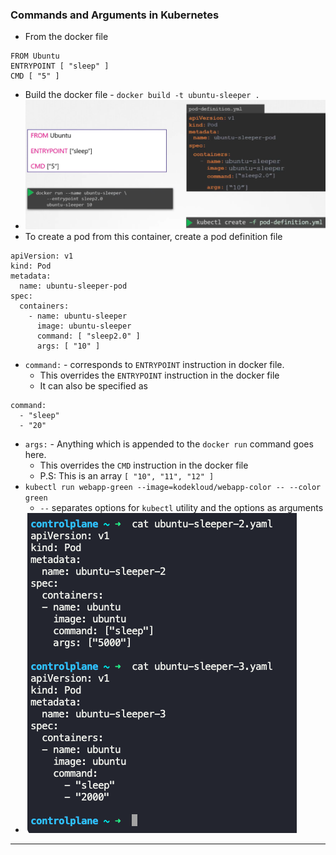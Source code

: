 
### Commands and Arguments in Kubernetes

- From the docker file
```
FROM Ubuntu
ENTRYPOINT [ "sleep" ]
CMD [ "5" ]
```
- Build the docker file - `docker build -t ubuntu-sleeper .`
- ![cmdargsinkub.png](Attachments/cmdargsinkub.png)
- To create a pod from this container, create a pod definition file
```
apiVersion: v1
kind: Pod
metadata:
  name: ubuntu-sleeper-pod
spec:
  containers:
    - name: ubuntu-sleeper
      image: ubuntu-sleeper
      command: [ "sleep2.0" ]
      args: [ "10" ]
```
- `command:` - corresponds to `ENTRYPOINT` instruction in docker file.
	- This overrides the `ENTRYPOINT` instruction in the docker file
	- It can also be specified as 
```
command:
  - "sleep"
  - "20"
```
- `args:` - Anything which is appended to the `docker run` command goes here.
	- This overrides the `CMD` instruction in the docker file
	- P.S: This is an array `[ "10", "11", "12" ]`
- `kubectl run webapp-green --image=kodekloud/webapp-color -- --color green`
	- `--` separates options for `kubectl` utility and the options as arguments
- ![cmdargsinpoddefnfile.png](Attachments/cmdargsinpoddefnfile.png)


---
